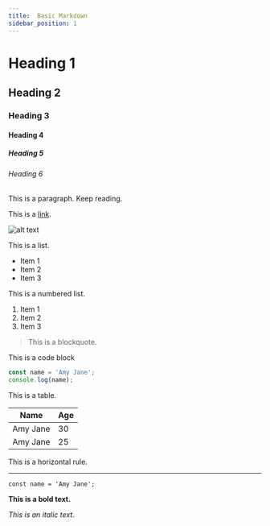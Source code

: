 ```yaml
---
title:  Basic Markdown
sidebar_position: 1
---
```


# Heading 1

## Heading 2

### Heading 3

#### Heading 4

##### Heading 5

###### Heading 6

This is a paragraph. Keep reading.

This is a [link](https://www.google.com).

![alt text](https://picsum.photos/600/400)

This is a list.

- Item 1
- Item 2
- Item 3
  
This is a numbered list.
1. Item 1
2. Item 2
3. Item 3

> This is a blockquote.

This is a code block

```js
const name = 'Amy Jane';
console.log(name);
```

This is a table.

| Name     | Age |
| -------- | --- |
| Amy Jane | 30  |
| Amy Jane | 25  |

This is a horizontal rule.

---

`const name = 'Amy Jane';`

**This is a bold text.**

_This is an italic text._
